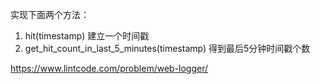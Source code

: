 实现下面两个方法：
1. hit(timestamp) 建立一个时间戳
2. get_hit_count_in_last_5_minutes(timestamp) 得到最后5分钟时间戳个数

https://www.lintcode.com/problem/web-logger/